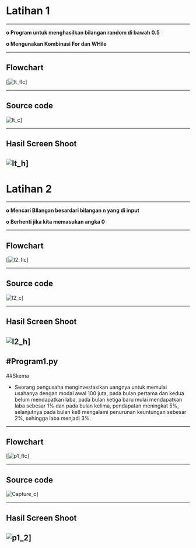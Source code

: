 # Latihan 1

------------

**o Program untuk menghasilkan bilangan random di bawah 0.5**

**o Mengunakan Kombinasi For dan WHile**


------------


## Flowchart
[![lt_flc](L1_flc.png)]


------------

## Source code
![lt_c](L1_c.PNG)]


------------

## Hasil Screen Shoot
![lt_h](L1_h.PNG)]
------------

### 


# Latihan 2

------------

**o Mencari BIlangan besardari bilangan n yang di input**

**o Berhenti jika kita memasukan angka 0**


------------


## Flowchart
[![l2_flc](l2_flc.png)]


------------

## Source code
![l2_c](l2_c.PNG)]


------------

## Hasil Screen Shoot
![l2_h](l2_h.PNG)]
------------
### 


#Program1.py
------------

##Skema
- Seorang pengusaha menginvestasikan uangnya untuk memulai usahanya dengan modal awal 100 juta, pada bulan pertama dan kedua belum mendapatkan laba, pada bulan ketiga baru mulai mendapatkan laba sebesar 1% dan pada bulan kelima, pendapatan meningkat 5%, selanjutnya pada bulan ke8 mengalami penurunan keuntungan sebesar 2%, sehingga laba menjadi 3%.

------------


## Flowchart
[![p1_flc](p1_flc.png)]


------------

## Source code
![Capture_c](Capture.PNG)]


------------

## Hasil Screen Shoot
![p1_2](p1_2.PNG)]
------------
### 
